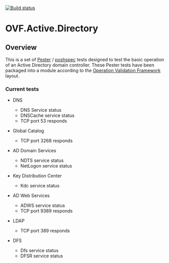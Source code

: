[![Build status](https://ci.appveyor.com/api/projects/status/e7c4l5272uwh0nic?svg=true)](https://ci.appveyor.com/project/devblackops/ovf-active-directory)

# OVF.Active.Directory

## Overview
This is a set of [Pester](https://github.com/pester/Pester) / [poshspec](https://github.com/Ticketmaster/poshspec) tests designed to test the
basic operation of an Active Directory domain controller. These Pester tests have been packaged into a module according to the
[Operation Validation Framework](https://github.com/PowerShell/Operation-Validation-Framework) layout.

### Current tests

* DNS
  * DNS Service status
  * DNSCache service status
  * TCP port 53 responds

* Global Catalog
  * TCP port 3268 responds

* AD Domain Services
  * NDTS service status
  * NetLogon service status

* Key Distribution Center
  * Kdc service status

* AD Web Services
  * ADWS service status
  * TCP port 9389 responds

* LDAP
  * TCP port 389 responds

* DFS
  * Dfs service status
  * DFSR service status